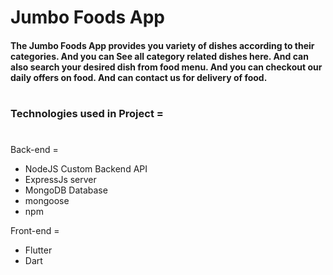# Jumbo Foods App
#### The Jumbo Foods App provides you variety of dishes according to their categories. And you can See all category related dishes here. And can also search your desired dish from food menu. And you can checkout our daily offers on food. And can contact us for delivery of food.
#
### Technologies used in Project =
# 
Back-end =
 - NodeJS Custom Backend API
 - ExpressJs server 
 - MongoDB Database 
 - mongoose
 - npm

Front-end =
 - Flutter
 - Dart
# 